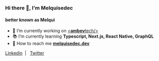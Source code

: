 ### Hi there :wave:, I'm Melquisedec
#### better known as Melqui

- :beers: I’m currently working on [<**ambev**tech/>](https://ambevtech.com.br/)
- :books: I’m currently learning **Typescript, Next.js, React Native, GraphQL**
- :telescope: How to reach me **[melquisedec.dev](https://melquisedec.dev/)**

<a href="https://www.linkedin.com/in/melquisedecfelipe/">Linkedin</a>&nbsp;&nbsp;|&nbsp;&nbsp;
<a href="https://twitter.com/httpsmelqui">Twitter</a>
